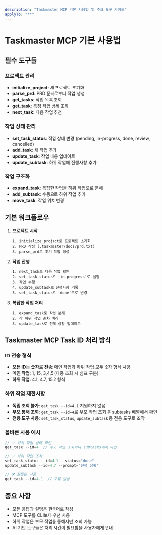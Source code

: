 ```yaml
---
description: "Taskmaster MCP 기본 사용법 및 주요 도구 가이드"
applyTo: "**"
---
```


# Taskmaster MCP 기본 사용법

## 필수 도구들

### 프로젝트 관리
- **initialize_project**: 새 프로젝트 초기화
- **parse_prd**: PRD 문서로부터 작업 생성
- **get_tasks**: 작업 목록 조회
- **get_task**: 특정 작업 상세 조회
- **next_task**: 다음 작업 추천

### 작업 상태 관리
- **set_task_status**: 작업 상태 변경 (pending, in-progress, done, review, cancelled)
- **add_task**: 새 작업 추가
- **update_task**: 작업 내용 업데이트
- **update_subtask**: 하위 작업에 진행사항 추가

### 작업 구조화
- **expand_task**: 복잡한 작업을 하위 작업으로 분해
- **add_subtask**: 수동으로 하위 작업 추가
- **move_task**: 작업 위치 변경

## 기본 워크플로우

1. **프로젝트 시작**
   ```
   1. initialize_project로 프로젝트 초기화
   2. PRD 작성 (.taskmaster/docs/prd.txt)
   3. parse_prd로 초기 작업 생성
   ```

2. **작업 진행**
   ```
   1. next_task로 다음 작업 확인
   2. set_task_status로 'in-progress'로 설정
   3. 작업 수행
   4. update_subtask로 진행사항 기록
   5. set_task_status로 'done'으로 변경
   ```

3. **복잡한 작업 처리**
   ```
   1. expand_task로 작업 분해
   2. 각 하위 작업 순차 처리
   3. update_task로 전체 상황 업데이트
   ```

## Taskmaster MCP Task ID 처리 방식

### ID 전송 형식
- **모든 ID는 숫자로 전송**: 메인 작업과 하위 작업 모두 숫자 형식 사용
- **메인 작업**: 1, 15, 3,4,5 (다중 조회 시 쉼표 구분)
- **하위 작업**: 4.1, 4.7, 15.2 형식

### 하위 작업 제한사항
- **독립 조회 불가**: `get_task --id=4.1` 지원하지 않음
- **부모 통해 조회**: `get_task --id=4`로 부모 작업 조회 후 subtasks 배열에서 확인
- **전용 도구 사용**: `set_task_status`, `update_subtask` 등 전용 도구로 조작

### 올바른 사용 예시
```typescript
// ✅ 하위 작업 상태 확인
get_task --id=4  // 부모 작업 조회하여 subtasks에서 확인

// ✅ 하위 작업 조작
set_task_status --id=4.1 --status="done"
update_subtask --id=4.7 --prompt="진행 상황"

// ❌ 잘못된 사용
get_task --id=4.1  // 오류 발생
```

## 중요 사항

- 모든 응답과 설명은 한국어로 작성
- MCP 도구를 CLI보다 우선 사용
- 하위 작업은 부모 작업을 통해서만 조회 가능
- AI 기반 도구들은 처리 시간이 필요함을 사용자에게 안내


